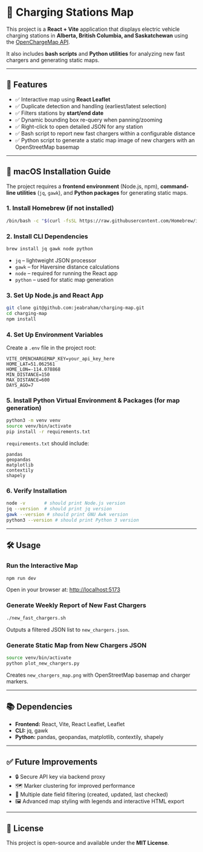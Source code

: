 # 📌 Charging Stations Map

This project is a **React + Vite** application that displays electric vehicle charging stations in **Alberta, British Columbia, and Saskatchewan** using the [OpenChargeMap API](https://openchargemap.org/site/develop/api).  

It also includes **bash scripts** and **Python utilities** for analyzing new fast chargers and generating static maps.

---

## 🚀 Features
- ✅ Interactive map using **React Leaflet**
- ✅ Duplicate detection and handling (earliest/latest selection)
- ✅ Filters stations by **start/end date**
- ✅ Dynamic bounding box re-query when panning/zooming
- ✅ Right-click to open detailed JSON for any station
- ✅ Bash script to report new fast chargers within a configurable distance
- ✅ Python script to generate a static map image of new chargers with an OpenStreetMap basemap

---

## 🍎 macOS Installation Guide

The project requires a **frontend environment** (Node.js, npm), **command-line utilities** (`jq`, `gawk`), and **Python packages** for generating static maps.

### 1. Install Homebrew (if not installed)

```bash
/bin/bash -c "$(curl -fsSL https://raw.githubusercontent.com/Homebrew/install/HEAD/install.sh)"
```

### 2. Install CLI Dependencies

```bash
brew install jq gawk node python
```

- `jq` – lightweight JSON processor
- `gawk` – for Haversine distance calculations
- `node` – required for running the React app
- `python` – used for static map generation

### 3. Set Up Node.js and React App

```bash
git clone git@github.com:jeabraham/charging-map.git
cd charging-map
npm install
```

### 4. Set Up Environment Variables

Create a `.env` file in the project root:

```env
VITE_OPENCHARGEMAP_KEY=your_api_key_here
HOME_LAT=51.062561
HOME_LON=-114.078868
MIN_DISTANCE=150
MAX_DISTANCE=600
DAYS_AGO=7
```

### 5. Install Python Virtual Environment & Packages (for map generation)

```bash
python3 -m venv venv
source venv/bin/activate
pip install -r requirements.txt
```

`requirements.txt` should include:

```
pandas
geopandas
matplotlib
contextily
shapely
```

### 6. Verify Installation

```bash
node -v       # should print Node.js version
jq --version  # should print jq version
gawk --version # should print GNU Awk version
python3 --version # should print Python 3 version
```

---

## 🛠️ Usage

### Run the Interactive Map
```bash
npm run dev
```
Open in your browser at: [http://localhost:5173](http://localhost:5173)

### Generate Weekly Report of New Fast Chargers
```bash
./new_fast_chargers.sh
```
Outputs a filtered JSON list to `new_chargers.json`.

### Generate Static Map from New Chargers JSON
```bash
source venv/bin/activate
python plot_new_chargers.py
```
Creates `new_chargers_map.png` with OpenStreetMap basemap and charger markers.

---

## 📚 Dependencies
- **Frontend:** React, Vite, React Leaflet, Leaflet
- **CLI:** jq, gawk
- **Python:** pandas, geopandas, matplotlib, contextily, shapely

---

## ✅ Future Improvements
- 🔒 Secure API key via backend proxy
- 🗺️ Marker clustering for improved performance
- 📅 Multiple date field filtering (created, updated, last checked)
- 🖼️ Advanced map styling with legends and interactive HTML export

---

## 📄 License
This project is open-source and available under the **MIT License**.
